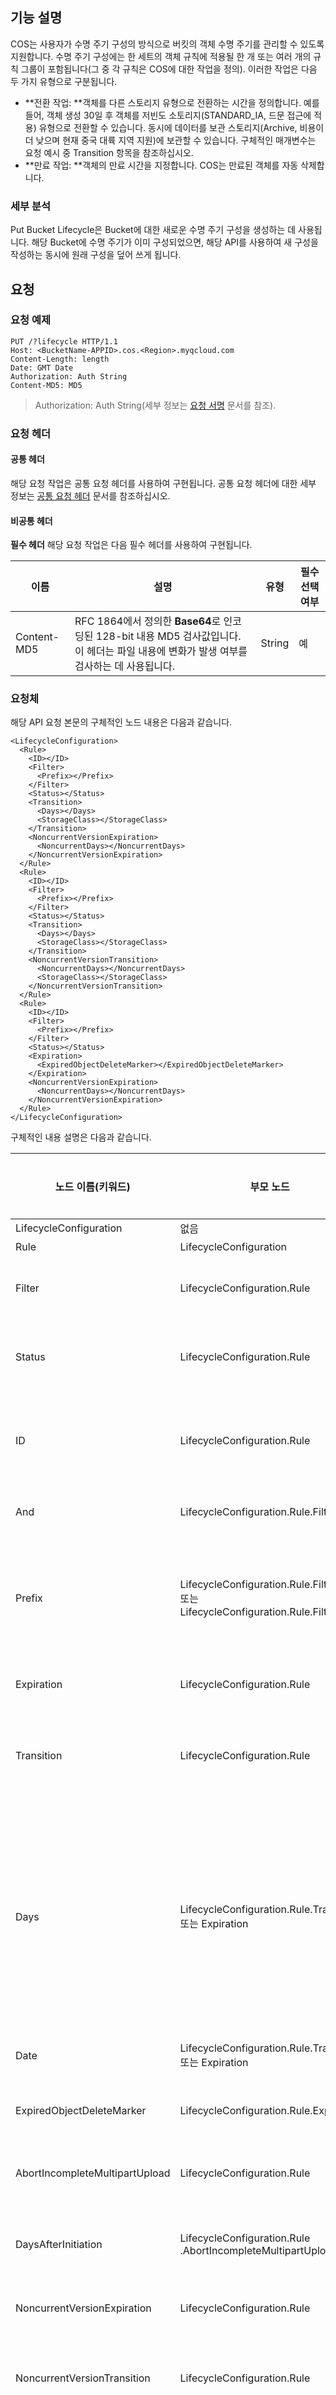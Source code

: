 ## 기능 설명
COS는 사용자가 수명 주기 구성의 방식으로 버킷의 객체 수명 주기를 관리할 수 있도록 지원합니다. 수명 주기 구성에는 한 세트의 객체 규칙에 적용될 한 개 또는 여러 개의 규칙 그룹이 포함됩니다(그 중 각 규칙은 COS에 대한 작업을 정의).
이러한 작업은 다음 두 가지 유형으로 구분됩니다.
- **전환 작업: **객체를 다른 스토리지 유형으로 전환하는 시간을 정의합니다. 예를 들어, 객체 생성 30일 후 객체를 저빈도 소토리지(STANDARD_IA, 드문 접근에 적용) 유형으로 전환할 수 있습니다. 동시에 데이터를 보관 스토리지(Archive, 비용이 더 낮으며 현재 중국 대륙 지역 지원)에 보관할 수 있습니다. 구체적인 매개변수는 요청 예시 중 Transition 항목을 참조하십시오.
- **만료 작업: **객체의 만료 시간을 지정합니다. COS는 만료된 객체를 자동 삭제합니다.

### 세부 분석

Put Bucket Lifecycle은 Bucket에 대한 새로운 수명 주기 구성을 생성하는 데 사용됩니다. 해당 Bucket에 수명 주기가 이미 구성되었으면, 해당 API를 사용하여 새 구성을 작성하는 동시에 원래 구성을 덮어 쓰게 됩니다.

## 요청
### 요청 예제

```shell
PUT /?lifecycle HTTP/1.1
Host: <BucketName-APPID>.cos.<Region>.myqcloud.com
Content-Length: length
Date: GMT Date
Authorization: Auth String
Content-MD5: MD5
```
>Authorization: Auth String(세부 정보는 [요청 서명](https://intl.cloud.tencent.com/document/product/436/7778) 문서를 참조).

### 요청 헤더

#### 공통 헤더
해당 요청 작업은 공통 요청 헤더를 사용하여 구현됩니다. 공통 요청 헤더에 대한 세부 정보는 [공통 요청 헤더](https://cloud.tencent.com/document/product/436/7728) 문서를 참조하십시오.

#### 비공통 헤더

**필수 헤더**
해당 요청 작업은 다음 필수 헤더를 사용하여 구현됩니다.

| 이름               | 설명      | 유형     | 필수 선택 여부   |
| ---------------- | ----------- | ------ | ---- |
| Content-MD5       | RFC 1864에서 정의한 **Base64**로 인코딩된 128-bit 내용 MD5 검사값입니다. 이 헤더는 파일 내용에 변화가 발생 여부를 검사하는 데 사용됩니다.| String | 예    |


### 요청체
해당 API 요청 본문의 구체적인 노드 내용은 다음과 같습니다.

```shell
<LifecycleConfiguration>
  <Rule>
    <ID></ID>
    <Filter>
      <Prefix></Prefix>
    </Filter>
    <Status></Status>
    <Transition>
      <Days></Days>
      <StorageClass></StorageClass>
    </Transition>
    <NoncurrentVersionExpiration>
      <NoncurrentDays></NoncurrentDays>
    </NoncurrentVersionExpiration>
  </Rule>
  <Rule>
    <ID></ID>
    <Filter>
      <Prefix></Prefix>
    </Filter>
    <Status></Status>
    <Transition>
      <Days></Days>
      <StorageClass></StorageClass>
    </Transition>
    <NoncurrentVersionTransition>
      <NoncurrentDays></NoncurrentDays>
      <StorageClass></StorageClass>
    </NoncurrentVersionTransition>
  </Rule>
  <Rule>
    <ID></ID>
    <Filter>
      <Prefix></Prefix>
    </Filter>
    <Status></Status>
    <Expiration>
      <ExpiredObjectDeleteMarker></ExpiredObjectDeleteMarker>
    </Expiration>
    <NoncurrentVersionExpiration>
      <NoncurrentDays></NoncurrentDays>
    </NoncurrentVersionExpiration>
  </Rule>
</LifecycleConfiguration>
```

구체적인 내용 설명은 다음과 같습니다.

|노드 이름(키워드)|    부모 노드|    설명    |유형|    필수 여부|
|---|---|---|---|---|
|LifecycleConfiguration    |없음    |수명 주기 구성    |Container    |예|
|Rule|    LifecycleConfiguration    |규칙 설명    |Container|    예|
|Filter    |LifecycleConfiguration.Rule    |Filter는 규칙이 영향을 주는 객체 집합을 설명하는 데 사용됩니다.    |Container    |예|
|Status    |LifecycleConfiguration.Rule    |규칙 활성화 여부를 지정합니다. 열거형 값: Enabled, Disabled     |Container    |예|
|ID    |LifecycleConfiguration.Rule|규칙을 유일하게 식별하는 데 사용되며, 길이는 255개 문자를 초과할 수 없습니다.    |String    |아니요|
|And    |LifecycleConfiguration.Rule.Filter    |Prefix 조합에 사용됩니다.    |Container    |아니요|
|Prefix    |LifecycleConfiguration.Rule.Filter<br>또는 LifecycleConfiguration.Rule.Filter.And    |규칙에 적용하는 접두사를 지정합니다. 접두사와 매칭한 객체가 해당 규칙의 영향을 받으며, Prefix는 최대 1개만 가능합니다.   |Container    |아니요|
|Expiration    |LifecycleConfiguration.Rule    |규칙 만료 속성    |Container    |아니요|
|Transition    |LifecycleConfiguration.Rule    |규칙 전환 속성으로 객체가 Standard_IA 또는 Archive로 전환되는 시간을 지정합니다.   |Container    |아니요|
|Days    |LifecycleConfiguration.Rule.Transition<br>또는 Expiration    |규칙에 해당하는 동작이 객체 마지막 수정 일자가 지난 며칠 뒤에 작업해야 하는지 지정합니다. Transition일 경우, 해당 필드 유효값은 0과 양의 정수이고, Expiration일 경우, 해당 필드 유효값은 양의 정수이며 최대 3650일을 지원합니다.   |Integer    |아니요|
|Date    |LifecycleConfiguration.Rule.Transition<br>또는 Expiration    |규칙에 해당하는 동작의 작업 시간을 지정합니다.    |String    |아니요|
|ExpiredObjectDeleteMarker    |LifecycleConfiguration.Rule.Expiration    |만료된 객체 삭제 표기입니다. 열거형 값: true, false    |String    |아니요|
|AbortIncompleteMultipartUpload    |LifecycleConfiguration.Rule    |멀티파트 업로드 실행 유지 최대 허가 시간을 설정합니다.    |Container    |아니요|
|DaysAfterInitiation    |LifecycleConfiguration.Rule<br>.AbortIncompleteMultipartUpload    |멀티파트 업로드 시작 후 며칠 이내에 업로드를 완료해야 하는가를 지정합니다.    |Integer    |예|
|NoncurrentVersionExpiration    |LifecycleConfiguration.Rule    |현재 버전이 아닌 객체 만료 시간을 지정합니다.    |Container    |아니요|
|NoncurrentVersionTransition    |LifecycleConfiguration.Rule    |현재 버전이 아닌 객체가 STANDARD_IA 또는 ARCHIVE로 전환되는 시간을 지정합니다.   |Container   |아니요|
|NoncurrentDays    |LifecycleConfiguration.Rule<br>.NoncurrentVersionExpiration<br>또는 NoncurrentVersionTransition    |규칙에 해당하는 동작이 객체가 현재 버전이 아닌 버전으로 변경된 며칠 뒤에 실행되는가를 지정합니다. Transition일 경우, 해당 필드의 유효값은 0과 양의 정수이고, Expiration일 경우, 해당 필드의 유효값은 양의 정수이며 최대 3650일을 지원합니다. |Integer   |아니요|
|StorageClass    |LifecycleConfiguration.Rule.Transition<br>또는 NoncurrentVersionTransition    |객체를 저장한 대상 스토리지 클래스를 지정합니다. 열거형 값: STANDARD_IA, ARCHIVE   |String    |예|


## 응답
### 응답 헤더

#### 공통 응답 헤더
해당 응답은 공통 응답 헤더를 사용합니다. 공통 응답 헤더에 대한 세부 정보는 [공통 응답 헤더](https://cloud.tencent.com/document/product/436/7729) 문서를 참조하십시오.
#### 고유의 응답 헤더
해당 응답은 특별한 응답 헤더가 없습니다.

### 응답 본문
해당 응답 본문 반환이 비어 있습니다.

### 오류 코드
다음은 이 요청이 일으킬 수 있는 일부 특수하지만 흔히 볼 수 있는 오류 상황을 설명합니다. 구체적인 오류 원인은 반환한 message를 참조하여 검사할 수 있습니다. COS 오류 코드에 대한 세부 정보 또는 제품의 모든 오류 리스트를 획득하려면 [오류 코드](https://cloud.tencent.com/document/product/436/7730) 문서를 참조하십시오.

|오류 코드|HTTP 상태 코드|설명|
|--------|--------|----------|
|NoSuchBucket|404 Not Found|현재 접근한 버킷이 존재하지 않습니다.|
|MalformedXML|400 Bad Request| XML 형식이 잘못되었습니다. restful api 문서와 자세히 비교하십시오. |
|InvalidRequest|400 Bad Reques|요청이 잘못되었습니다. 오류 설명에 "Conflict lifecycle rule"이 표시되었다면 xml 데이터 중 여러 rule에 충돌 부분이 있음을 의미합니다.|
|InvalidArgument|400 Bad Reques|요청 매개 변수가 잘못되었습니다. 오류 설명에 "Rule ID must be unique. Found same ID for more than one rule"이 표시되었다면 이는 여러 개의 Rule ID 필드가 동일함을 의미합니다.|

## 실제 사례

### 요청
```shell
PUT /?lifecycle HTTP/1.1
Host:examplebucket-1250000000.cos.ap-beijing.myqcloud.com
Date: Wed, 16 Aug 2017 11:59:33 GMT
Authorization:q-sign-algorithm=sha1&q-ak=AKIDZfbOAo7cllgPvF9cXFrJD0a1ICvR98JM&q-sign-time=1502855771;1502935771&q-key-time=1502855771;1502935771&q-header-list=content-md5;host&q-url-param-list=lifecycle&q-signature=f3aa2c708cfd8d4d36d658de56973c9cf1c24654
Content-MD5: LcNUuow8OSZMrEDnvndw1Q==
Content-Length: 348
Content-Type: application/x-www-form-urlencoded

<LifecycleConfiguration>
  <Rule>
    <ID>id1</ID>
    <Filter>
       <Prefix>documents/</Prefix>
    </Filter>
    <Status>Enabled</Status>
    <Transition>
      <Days>100</Days>
      <StorageClass>ARCHIVE</StorageClass>
    </Transition>
  </Rule>
  <Rule>
    <ID>id2</ID>
    <Filter>
       <Prefix>logs/</Prefix>
    </Filter>
    <Status>Enabled</Status>
    <Expiration>
      <Days>10</Days>
    </Expiration>
  </Rule>
</LifecycleConfiguration>
```

### 응답
```shell
HTTP/1.1 200 OK
Content-Type: application/xml
Content-Length: 0
Date: Wed, 16 Aug 2017 11:59:33 GMT
Server: tencent-cos
x-cos-request-id: NTk5NDMzYTRfMjQ4OGY3Xzc3NGRfMWY=
```
